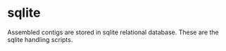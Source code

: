 # sqlite
Assembled contigs are stored in sqlite relational database. These are the sqlite handling scripts.
